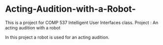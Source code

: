 # Acting-Audition-with-a-Robot-
This is a project for COMP 537 Intelligent User Interfaces class. Project : An acting audition with a robot

In this project a robot is used for an acting audition.
